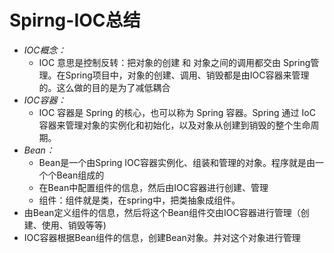 

# Spirng-IOC总结

- *IOC概念：*
  - IOC 意思是控制反转：把对象的创建 和 对象之间的调用都交由 Spring管理。在Spring项目中，对象的创建、调用、销毁都是由IOC容器来管理的。这么做的目的是为了减低耦合
- *IOC容器：*
  - IOC 容器是 Spring 的核心，也可以称为 Spring 容器。Spring 通过 IoC 容器来管理对象的实例化和初始化，以及对象从创建到销毁的整个生命周期。
- *Bean：*
  - Bean是一个由Spring IOC容器实例化、组装和管理的对象。程序就是由一个个Bean组成的
  - 在Bean中配置组件的信息，然后由IOC容器进行创建、管理
  - 组件：组件就是类，在spring中，把类抽象成组件。
- 由Bean定义组件的信息，然后将这个Bean组件交由IOC容器进行管理（创建、使用、销毁等等)
- IOC容器根据Bean组件的信息，创建Bean对象。并对这个对象进行管理

